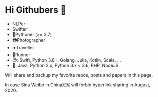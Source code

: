 # Hi Githubers 👋

- NLPer
- Swifter
- 🐍Pythoner (>= 3.7)
- 📷Photographer
- ✈️Traveller
- 🏃Runner
- 😍: Swift, Python 3.8+, Golang, Julia, Kotlin, Scala, ...
- 🤬: Java, Python 2.x, Python 3.x < 3.6, PHP, NodeJS

Will share and backup my favorite repos, posts and papers in this page.

In case Sina Weibo in China🇨🇳 will forbid hyperlink sharing in August, 2020.

<!--
**gawainx/gawainx** is a ✨ _special_ ✨ repository because its `README.md` (this file) appears on your GitHub profile.

Here are some ideas to get you started:

- 🔭 I’m currently working on ...
- 🌱 I’m currently learning ...
- 👯 I’m looking to collaborate on ...
- 🤔 I’m looking for help with ...
- 💬 Ask me about ...
- 📫 How to reach me: ...
- 😄 Pronouns: ...
- ⚡ Fun fact: ...
-->
